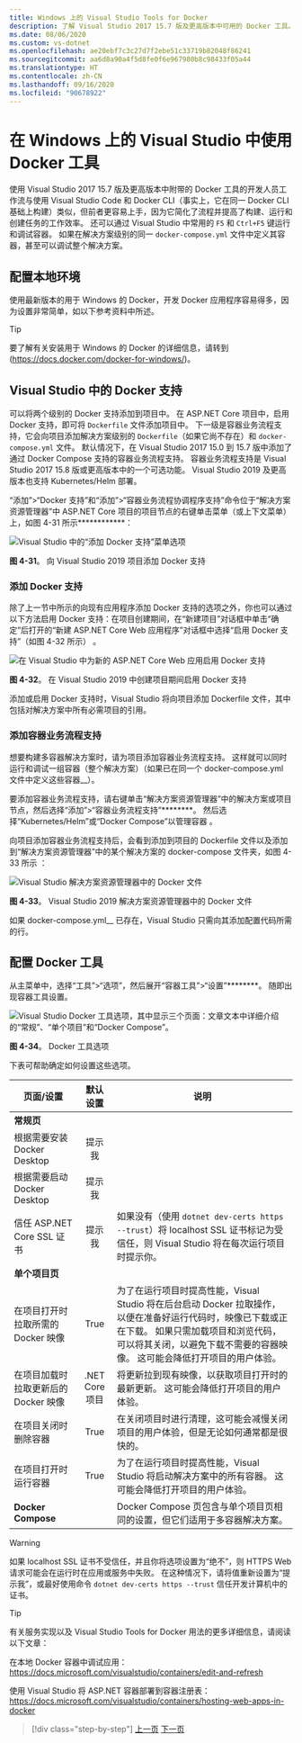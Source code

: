 ```yaml
---
title: Windows 上的 Visual Studio Tools for Docker
description: 了解 Visual Studio 2017 15.7 版及更高版本中可用的 Docker 工具。
ms.date: 08/06/2020
ms.custom: vs-dotnet
ms.openlocfilehash: ae20ebf7c3c27d7f2ebe51c33719b82048f86241
ms.sourcegitcommit: aa6d8a90a4f5d8fe0f6e967980b8c98433f05a44
ms.translationtype: HT
ms.contentlocale: zh-CN
ms.lasthandoff: 09/16/2020
ms.locfileid: "90678922"
---
```

# <a name="use-docker-tools-in-visual-studio-on-windows"></a>在 Windows 上的 Visual Studio 中使用 Docker 工具

使用 Visual Studio 2017 15.7 版及更高版本中附带的 Docker 工具的开发人员工作流与使用 Visual Studio Code 和 Docker CLI（事实上，它在同一 Docker CLI 基础上构建）类似，但前者更容易上手，因为它简化了流程并提高了构建、运行和创建任务的工作效率。 还可以通过 Visual Studio 中常用的 `F5` 和 `Ctrl+F5` 键运行和调试容器。 如果在解决方案级别的同一 `docker-compose.yml` 文件中定义其容器，甚至可以调试整个解决方案。

## <a name="configure-your-local-environment"></a>配置本地环境

使用最新版本的用于 Windows 的 Docker，开发 Docker 应用程序容易得多，因为设置非常简单，如以下参考资料中所述。

> [!TIP]
> 要了解有关安装用于 Windows 的 Docker 的详细信息，请转到 (<https://docs.docker.com/docker-for-windows/>)。

## <a name="docker-support-in-visual-studio"></a>Visual Studio 中的 Docker 支持

可以将两个级别的 Docker 支持添加到项目中。 在 ASP.NET Core 项目中，启用 Docker 支持，即可将 `Dockerfile` 文件添加项目中。 下一级是容器业务流程支持，它会向项目添加解决方案级别的 `Dockerfile`（如果它尚不存在）和 `docker-compose.yml` 文件。 默认情况下，在 Visual Studio 2017 15.0 到 15.7 版中添加了通过 Docker Compose 支持的容器业务流程支持。 容器业务流程支持是 Visual Studio 2017 15.8 版或更高版本中的一个可选功能。 Visual Studio 2019 及更高版本也支持 Kubernetes/Helm 部署。

“添加”>“Docker 支持”和“添加”>“容器业务流程协调程序支持”命令位于“解决方案资源管理器”中 ASP.NET Core 项目的项目节点的右键单击菜单（或上下文菜单）上，如图 4-31 所示************：

![Visual Studio 中的“添加 Docker 支持”菜单选项](media/add-docker-support-menu.png)

**图 4-31**。 向 Visual Studio 2019 项目添加 Docker 支持

### <a name="add-docker-support"></a>添加 Docker 支持

除了上一节中所示的向现有应用程序添加 Docker 支持的选项之外，你也可以通过以下方法启用 Docker 支持：在项目创建期间，在“新建项目”对话框中单击“确定”后打开的“新建 ASP.NET Core Web 应用程序”对话框中选择“启用 Docker 支持”（如图 4-32 所示）   。

![在 Visual Studio 中为新的 ASP.NET Core Web 应用启用 Docker 支持](media/enable-docker-support-visual-studio.png)

**图 4-32**。 在 Visual Studio 2019 中创建项目期间启用 Docker 支持

添加或启用 Docker 支持时，Visual Studio 将向项目添加 Dockerfile 文件，其中包括对解决方案中所有必需项目的引用。

### <a name="add-container-orchestration-support"></a>添加容器业务流程支持

想要构建多容器解决方案时，请为项目添加容器业务流程支持。 这样就可以同时运行和调试一组容器（整个解决方案）（如果已在同一个 docker-compose.yml 文件中定义这些容器__）。

要添加容器业务流程支持，请右键单击“解决方案资源管理器”中的解决方案或项目节点，然后选择“添加”>“容器业务流程支持”********。 然后选择“Kubernetes/Helm”或“Docker Compose”以管理容器 。

向项目添加容器业务流程支持后，会看到添加到项目的 Dockerfile 文件以及添加到“解决方案资源管理器”中的某个解决方案的 docker-compose 文件夹，如图 4-33 所示 ：

![Visual Studio 解决方案资源管理器中的 Docker 文件](media/docker-support-solution-explorer.png)

**图 4-33**。 Visual Studio 2019 解决方案资源管理器中的 Docker 文件

如果 docker-compose.yml__ 已存在，Visual Studio 只需向其添加配置代码所需的行。

## <a name="configure-docker-tools"></a>配置 Docker 工具

从主菜单中，选择“工具”>“选项”，然后展开“容器工具”>“设置”********。 随即出现容器工具设置。

![Visual Studio Docker 工具选项，其中显示三个页面：文章文本中详细介绍的“常规”、“单个项目”和“Docker Compose”。](media/visual-studio-docker-tools-options.png)

**图 4-34**。 Docker 工具选项

下表可帮助确定如何设置这些选项。

| 页面/设置                                |  默认设置   | 说明                                                                                                                                                                                                                                                                                                                                                                                                           |
| ------------------------------------------- | :----------------: | --------------------------------------------------------------------------------------------------------------------------------------------------------------------------------------------------------------------------------------------------------------------------------------------------------------------------------------------------------------------------------------------------------------------- |
| **常规页**                            |
| 根据需要安装 Docker Desktop            |     提示我      |
| 根据需要启动 Docker Desktop              |     提示我      |
| 信任 ASP.NET Core SSL 证书          |     提示我      | 如果没有（使用 `dotnet dev-certs https --trust`）将 localhost SSL 证书标记为受信任，则 Visual Studio 将在每次运行项目时提示你。                                                                                                                                                                                                                                                    |
| **单个项目页**                     |
| 在项目打开时拉取所需的 Docker 映像 |        True        | 为了在运行项目时提高性能，Visual Studio 将在后台启动 Docker 拉取操作，以便在准备好运行代码时，映像已下载或正在下载。 如果只需加载项目和浏览代码，可以将其关闭，以避免下载不需要的容器映像。 这可能会降低打开项目的用户体验。 |
| 在项目加载时拉取更新后的 Docker 映像  | .NET Core 项目 | 将更新拉到现有映像，以获取项目打开时的最新更新。 这可能会降低打开项目的用户体验。                                                                                                                                                                                                                                                                                          |
| 在项目关闭时删除容器          |        True        | 在关闭项目时进行清理，这可能会减慢关闭项目的用户体验，但是无论如何通常都是很快的。                                                                                                                                                                                                                                                                                                            |
| 在项目打开时运行容器              |        True        | 为了在运行项目时提高性能，Visual Studio 将启动解决方案中的所有容器。 这可能会降低打开项目的用户体验。                                                                                                                                                                                                                                                        |
| **Docker Compose**                          |                    | Docker Compose 页包含与单个项目页相同的设置，但它们适用于多容器解决方案。                                                                                                                                                                                                                                                                                           |

> [!WARNING]
> 如果 localhost SSL 证书不受信任，并且你将选项设置为“绝不”，则 HTTPS Web 请求可能会在运行时在应用或服务中失败。 在这种情况下，请将值重新设置为“提示我”，或最好使用命令 `dotnet dev-certs https --trust` 信任开发计算机中的证书。

> [!TIP]
> 有关服务实现以及 Visual Studio Tools for Docker 用法的更多详细信息，请阅读以下文章：
>
> 在本地 Docker 容器中调试应用：<https://docs.microsoft.com/visualstudio/containers/edit-and-refresh>
>
> 使用 Visual Studio 将 ASP.NET 容器部署到容器注册表：<https://docs.microsoft.com/visualstudio/containers/hosting-web-apps-in-docker>

> [!div class="step-by-step"]
> [上一页](docker-apps-inner-loop-workflow.md)
> [下一页](set-up-windows-containers-with-powershell.md)
